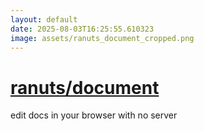 ```yaml
---
layout: default
date: 2025-08-03T16:25:55.610323
image: assets/ranuts_document_cropped.png
---
```


# [ranuts/document](https://github.com/ranuts/document)

edit docs in your browser with no server
